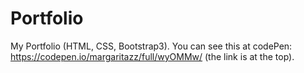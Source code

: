 # Portfolio
My Portfolio (HTML, CSS, Bootstrap3).
You can see this at codePen: https://codepen.io/margaritazz/full/wyOMMw/ (the link is at the top).
